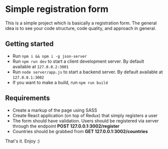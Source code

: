 # Simple registration form

This is a simple project which is basically a registration form. The general idea is to see your code structure, code quality, and approach in general.

## Getting started

- Run `npm i && npm i -g json-server`
- Run `npm run dev` to start a client development server. By default available at `127.0.0.2:3001`
- Run `node server/app.js` to start a backend server. By default available at `127.0.0.1:3002`
- If you want to make a build, run `npm run build`

## Requirements

- Create a markup of the page using SASS
- Create React application (on top of Redux) that simply registers a user
- The form should have validation. Users should be registered via server through the endpoint **POST 127.0.0.1:3002/register**
- Countries should be grabbed from **GET 127.0.0.1:3002/countries**

That's it. Enjoy :)
